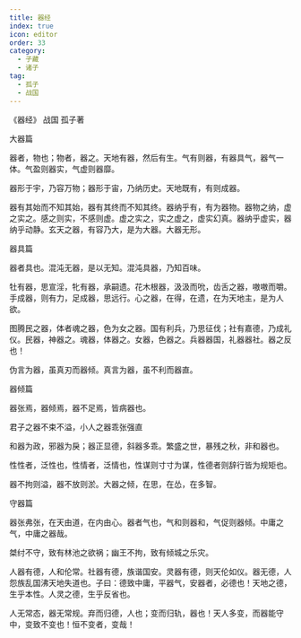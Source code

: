 ```yaml
---
title: 器经
index: true
icon: editor
order: 33
category:
  - 子藏
  - 诸子
tag:
  - 孤子
  - 战国
---
```


《器经》 战国 孤子著  

大器篇  

器者，物也；物者，器之。天地有器，然后有生。气有则器，有器具气，器气一体。气盈则器实，气虚则器靡。  

器形于宇，乃容万物；器形于宙，乃纳历史。天地既有，有则成器。  

器有其始而不知其始，器有其终而不知其终。器纳乎有，有为器物。器物之纳，虚之实之。感之则实，不感则虚。虚之实之，实之虚之，虚实幻真。器纳乎虚实，器纳乎动静。玄天之器，有容乃大，是为大器。大器无形。  

器具篇  

器者具也。混沌无器，是以无知。混沌具器，乃知百味。  

牡有器，思宣淫，牝有器，承嗣遗。花木根器，汲汲而吮，齿舌之器，嗷嗷而嚼。手成器，则有力，足成器，思远行。心之器，在得，在遗，在为天地主，是为人欲。  

图腾民之器，体者魂之器，色为女之器。国有利兵，乃思征伐；社有嘉德，乃成礼仪。民器，神器之。魂器，体器之。女器，色器之。兵器器国，礼器器社。器之反也！  

伪言为器，虽真刃而器倾。真言为器，虽不利而器直。  

器倾篇  

器张焉，器倾焉，器不足焉，皆病器也。  

君子之器不束不溢，小人之器乖张强直  

和器为政，邪器为戾；器正显德，斜器多乖。繁盛之世，暴残之秋，非和器也。  

性性者，泛性也，性情者，泛情也，性谋则寸寸为谋，性德者则辞行皆为规矩也。  

器不拘则溢，器不放则淤。大器之倾，在思，在怂，在多智。  

守器篇  

器张弗张，在天由道，在内由心。器者气也，气和则器和，气促则器倾。中庸之气，中庸之器哉。  

桀纣不守，致有林池之欲祸；幽王不拘，致有倾城之乐灾。  

人器有德，人和伦常。社器有德，族谐国安。灵器有德，则天伦如仪。器无德，人怨族乱国沸天地失道也。子曰：德致中庸，平器气，安器者，必德也！天地之德，生乎本性。人灵之德，生乎反省也。  

人无常态，器无常规。弃而归德，人也；变而归轨，器也！天人多变，而器能守中，变致不变也！恒不变者，变哉！  

